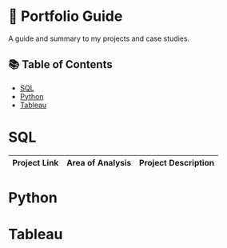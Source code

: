 # 📁 Portfolio Guide

A guide and summary to my projects and case studies.

## 📚 Table of Contents
- [SQL](#sql)
- [Python](#python)
- [Tableau](#tableau)


# SQL

| Project Link | Area of Analysis | Project Description | 
|---|---|---|

# Python

# Tableau 
